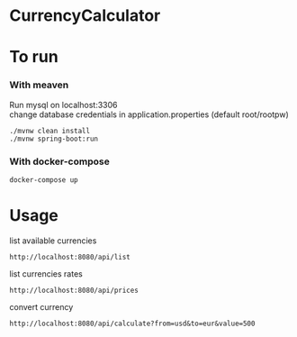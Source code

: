 # CurrencyCalculator


# To run 
### With meaven

Run mysql on localhost:3306 <br>
change database credentials in application.properties (default root/rootpw)

```
./mvnw clean install
./mvnw spring-boot:run
```

### With docker-compose
```
docker-compose up
```

# Usage
list available currencies
```
http://localhost:8080/api/list
```
list currencies rates
```
http://localhost:8080/api/prices
```
convert currency
```
http://localhost:8080/api/calculate?from=usd&to=eur&value=500
```
